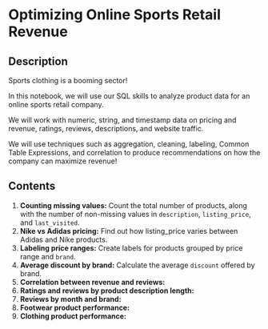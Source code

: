 # Optimizing Online Sports Retail Revenue
## Description
Sports clothing is a booming sector!

In this notebook, we will use our SQL skills to analyze product data for an online sports retail company.

We will work with numeric, string, and timestamp data on pricing and revenue, ratings, reviews, descriptions, and website traffic.

We will use techniques such as aggregation, cleaning, labeling, Common Table Expressions, and correlation to produce recommendations on how the company can maximize revenue!
## Contents
1. **Counting missing values:** Count the total number of products, along with the number of non-missing values in `description`, `listing_price`, and `last_visited`.
2. **Nike vs Adidas pricing:** Find out how listing_price varies between Adidas and Nike products.
3. **Labeling price ranges:** Create labels for products grouped by price range and `brand`.
4. **Average discount by brand:** Calculate the average `discount` offered by brand.
5. **Correlation between revenue and reviews:**
6. **Ratings and reviews by product description length:**
7. **Reviews by month and brand:**
8. **Footwear product performance:**
9. **Clothing product performance:**